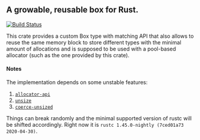 ﻿## A growable, reusable box for Rust.
[![Build Status](https://travis-ci.com/mahou-shoujo/growable-rs.svg?branch=master)](https://travis-ci.com/mahou-shoujo/growable-rs)
 
This crate provides a custom Box type with matching API that also allows to reuse the same
memory block to store different types with the minimal amount of allocations and is supposed to be
used with a pool-based allocator (such as the one provided by this crate).

#### Notes
The implementation depends on some unstable features:
1. [`allocator-api`](https://doc.rust-lang.org/unstable-book/library-features/allocator-api.html)
2. [`unsize`](https://doc.rust-lang.org/unstable-book/library-features/unsize.html)
3. [`coerce-unsized`](https://doc.rust-lang.org/unstable-book/library-features/coerce-unsized.html)

Things can break randomly and the minimal supported version of rustc will be shifted accordingly.
Right now it is `rustc 1.45.0-nightly (7ced01a73 2020-04-30)`.
